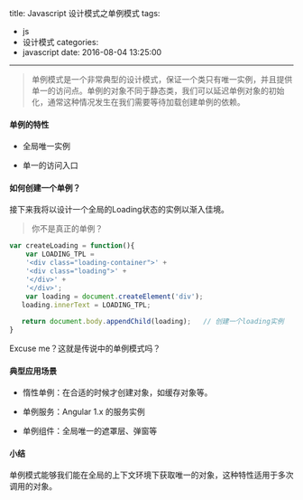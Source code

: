 title: Javascript 设计模式之单例模式
tags:
  - js
  - 设计模式
categories:
  - javascript
date: 2016-08-04 13:25:00
---
> 单例模式是一个非常典型的设计模式，保证一个类只有唯一实例，并且提供单一的访问点。单例的对象不同于静态类，我们可以延迟单例对象的初始化，通常这种情况发生在我们需要等待加载创建单例的依赖。

<!-- more -->

#### 单例的特性

* 全局唯一实例

* 单一的访问入口

#### 如何创建一个单例？

接下来我将以设计一个全局的Loading状态的实例以渐入佳境。

> 你不是真正的单例？

```javascript
var createLoading = function(){
	var LOADING_TPL =
    '<div class="loading-container">' +
    '<div class="loading">' +
    '</div>' +
    '</div>';
	var loading = document.createElement('div');
   loading.innerText = LOADING_TPL;
   
   return document.body.appendChild(loading);	// 创建一个loading实例
}
```

Excuse me？这就是传说中的单例模式吗？

#### 典型应用场景

+ 惰性单例：在合适的时候才创建对象，如缓存对象等。

+ 单例服务：Angular 1.x 的服务实例

+ 单例组件：全局唯一的遮罩层、弹窗等

#### 小结

单例模式能够我们能在全局的上下文环境下获取唯一的对象，这种特性适用于多次调用的对象。